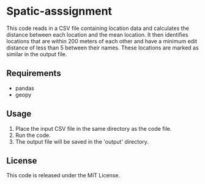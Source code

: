 # Spatic-asssignment
This code reads in a CSV file containing location data and calculates the distance between each location and the mean location. It then identifies locations that are within 200 meters of each other and have a minimum edit distance of less than 5 between their names. These locations are marked as similar in the output file.

## Requirements
  - pandas
  - geopy
## Usage
  1. Place the input CSV file in the same directory as the code file.
  2. Run the code.
  3. The output file will be saved in the 'output' directory.
## License
This code is released under the MIT License.
